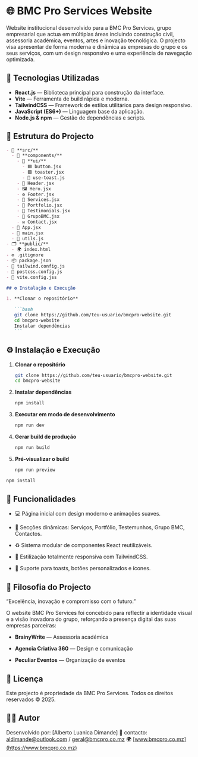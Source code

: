 # 🌐 BMC Pro Services Website

Website institucional desenvolvido para a BMC Pro Services, grupo empresarial que actua em múltiplas áreas incluindo construção civil, assessoria académica, eventos, artes e inovação tecnológica.
O projecto visa apresentar de forma moderna e dinâmica as empresas do grupo e os seus serviços, com um design responsivo e uma experiência de navegação optimizada.

## 🚀 Tecnologias Utilizadas

- **React.js** — Biblioteca principal para construção da interface.
- **Vite** — Ferramenta de build rápida e moderna.
- **TailwindCSS** — Framework de estilos utilitários para design responsivo.
- **JavaScript (ES6+)** — Linguagem base da aplicação.
- **Node.js & npm** — Gestão de dependências e scripts.

## 📁 Estrutura do Projecto

````markdown
- 📂 **src/**
  - 📁 **components/**
    - 🧩 **ui/**
      - 🟦 button.jsx
      - 🟩 toaster.jsx
      - 🧠 use-toast.js
    - 🧱 Header.jsx
    - 🖼️ Hero.jsx
    - ⚙️ Footer.jsx
    - 💼 Services.jsx
    - 🧾 Portfolio.jsx
    - 💬 Testimonials.jsx
    - 🏢 GrupoBMC.jsx
    - ✉️ Contact.jsx
  - 🔧 App.jsx
  - 🚀 main.jsx
  - 🧰 utils.js
- 🗂️ **public/**
  - 🌍 index.html
- ⚙️ .gitignore
- 📦 package.json
- 🎨 tailwind.config.js
- 🧵 postcss.config.js
- 🔩 vite.config.jss

## ⚙️ Instalação e Execução

1. **Clonar o repositório**

   ```bash
   git clone https://github.com/teu-usuario/bmcpro-website.git
   cd bmcpro-website
   Instalar dependências
   ```
````

## ⚙️ Instalação e Execução

1. **Clonar o repositório**

   ```bash
   git clone https://github.com/teu-usuario/bmcpro-website.git
   cd bmcpro-website

   ```

1. **Instalar dependências**

   ```bash
   npm install
   ```

1. **Executar em modo de desenvolvimento**

   ```bash
   npm run dev
   ```

1. **Gerar build de produção**

   ```bash
   npm run build
   ```

1. **Pré-visualizar o build**

   ```bash
   npm run preview
   ```

```bash
npm install
```

## 🧩 Funcionalidades

- 💻 Página inicial com design moderno e animações suaves.

- 🧱 Secções dinâmicas: Serviços, Portfólio, Testemunhos, Grupo BMC, Contactos.

- ♻️ Sistema modular de componentes React reutilizáveis.

- 📱 Estilização totalmente responsiva com TailwindCSS.

- 🔔 Suporte para toasts, botões personalizados e ícones.

## 🧠 Filosofia do Projecto

“Excelência, inovação e compromisso com o futuro.”

O website BMC Pro Services foi concebido para reflectir a identidade visual e a visão inovadora do grupo, reforçando a presença digital das suas empresas parceiras:

- **BrainyWrite** — Assessoria académica

- **Agencia Criativa 360** — Design e comunicação

- **Peculiar Eventos** — Organização de eventos

## 🧾 Licença

Este projecto é propriedade da BMC Pro Services. Todos os direitos reservados © 2025.

## 👨‍💻 Autor

Desenvolvido por: [Alberto Luanica Dimande]
📧 contacto: [aldimande@outlook.com](mailto:aldimande@outlook.com) / [geral@bmcpro.co.mz](mailto:geral@bmcpro.co.mz)
🌍 [www.bmcpro.co.mz](https://www.bmcpro.co.mz)

